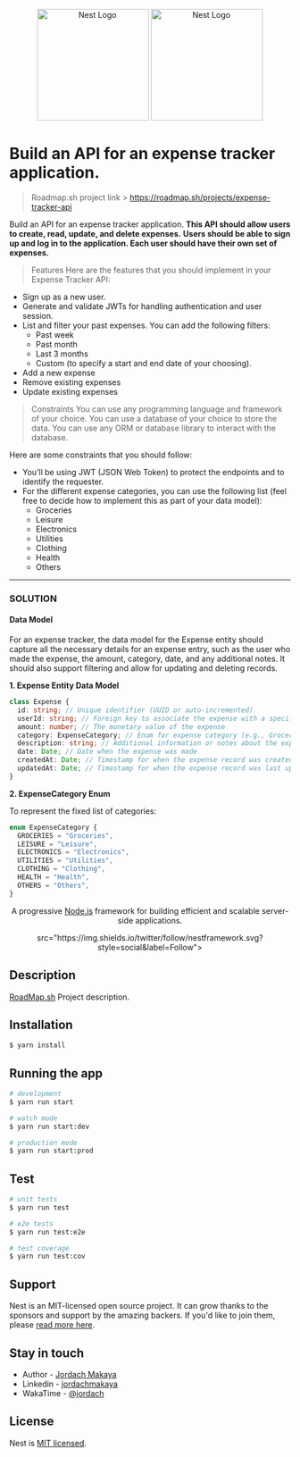 <p align="center">
  <a href="http://nestjs.com/" target="blank"><img src="https://nestjs.com/img/logo-small.svg" width="200" alt="Nest Logo" /></a>
   <a href="http://nestjs.com/" target="blank"><img src="https://nestjs.com/img/logo-small.svg" width="200" alt="Nest Logo" /></a>
</p>

# Build an API for an expense tracker application.

> Roadmap.sh project link > https://roadmap.sh/projects/expense-tracker-api

Build an API for an expense tracker application. **This API should allow users to create, read, update, and delete expenses.** **Users should be able to sign up and log in to the application. Each user should have their own set of expenses.**

> Features
> Here are the features that you should implement in your Expense Tracker API:

- Sign up as a new user.
- Generate and validate JWTs for handling authentication and user session.
- List and filter your past expenses. You can add the following filters:
  - Past week
  - Past month
  - Last 3 months
  - Custom (to specify a start and end date of your choosing).
- Add a new expense
- Remove existing expenses
- Update existing expenses

> Constraints
> You can use any programming language and framework of your choice. You can use a database of your choice to store the data. You can use any ORM or database library to interact with the database.

Here are some constraints that you should follow:

- You’ll be using JWT (JSON Web Token) to protect the endpoints and to identify the requester.
- For the different expense categories, you can use the following list (feel free to decide how to implement this as part of your data model):
  - Groceries
  - Leisure
  - Electronics
  - Utilities
  - Clothing
  - Health
  - Others

---

### SOLUTION

#### Data Model

For an expense tracker, the data model for the Expense entity should capture all the necessary details for an expense entry, such as the user who made the expense, the amount, category, date, and any additional notes. It should also support filtering and allow for updating and deleting records.

**1. Expense Entity Data Model**

```typescript
class Expense {
  id: string; // Unique identifier (UUID or auto-incremented)
  userId: string; // Foreign key to associate the expense with a specific user
  amount: number; // The monetary value of the expense
  category: ExpenseCategory; // Enum for expense category (e.g., Groceries, Leisure)
  description: string; // Additional information or notes about the expense
  date: Date; // Date when the expense was made
  createdAt: Date; // Timestamp for when the expense record was created
  updatedAt: Date; // Timestamp for when the expense record was last updated
}
```

**2. ExpenseCategory Enum**

To represent the fixed list of categories:

```typescript
enum ExpenseCategory {
  GROCERIES = "Groceries",
  LEISURE = "Leisure",
  ELECTRONICS = "Electronics",
  UTILITIES = "Utilities",
  CLOTHING = "Clothing",
  HEALTH = "Health",
  OTHERS = "Others",
}
```

[circleci-image]: https://img.shields.io/circleci/build/github/nestjs/nest/master?token=abc123def456
[circleci-url]: https://circleci.com/gh/nestjs/nest

  <p align="center">A progressive <a href="http://nodejs.org" target="_blank">Node.js</a> framework for building efficient and scalable server-side applications.</p>
    <p align="center">
 src="https://img.shields.io/twitter/follow/nestframework.svg?style=social&label=Follow"></a>
</p>

## Description

[RoadMap.sh](https://roadmap.sh/projects/expense-tracker-api) Project description.

## Installation

```bash
$ yarn install
```

## Running the app

```bash
# development
$ yarn run start

# watch mode
$ yarn run start:dev

# production mode
$ yarn run start:prod
```

## Test

```bash
# unit tests
$ yarn run test

# e2e tests
$ yarn run test:e2e

# test coverage
$ yarn run test:cov
```

## Support

Nest is an MIT-licensed open source project. It can grow thanks to the sponsors and support by the amazing backers. If you'd like to join them, please [read more here](https://docs.nestjs.com/support).

## Stay in touch

- Author - [Jordach Makaya](https://kamilmysliwiec.com)
- Linkedin - [jordachmakaya](https://www.linkedin.com/in/jordachmakaya/)
- WakaTime - [@jordach](https://wakatime.com/@jordach)

## License

Nest is [MIT licensed](LICENSE).
